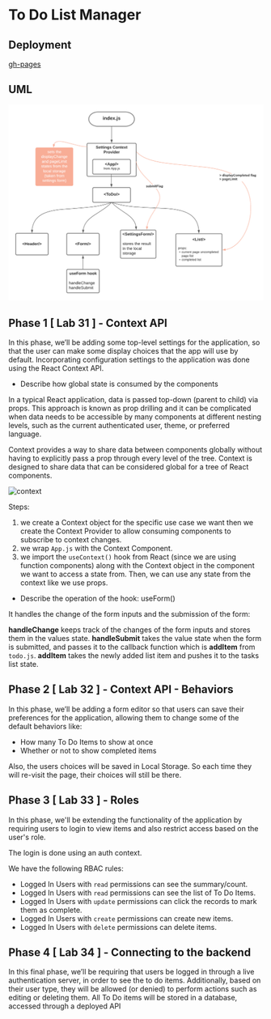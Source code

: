 # To Do List Manager

## Deployment

[gh-pages](https://hasnaa38.github.io/todo-app/)

## UML

![uml](src/UML-todo.png)

## Phase 1 [ Lab 31 ] - Context API

In this phase, we’ll be adding some top-level settings for the application, so that the user can make some display choices that the app will use by default. Incorporating configuration settings to the application was done using the React Context API.

* Describe how global state is consumed by the components

In a typical React application, data is passed top-down (parent to child) via props. This approach is known as prop drilling and it can be complicated when data needs to be accessible by many components at different nesting levels, such as the current authenticated user, theme, or preferred language.

Context provides a way to share data between components globally without having to explicitly pass a prop through every level of the tree. Context is designed to share data that can be considered global for a tree of React components.

![context](https://camo.githubusercontent.com/cb2aa4204178750ae17ff0752b6ae326d10851ef7421efe96bb6b1138a86dc69/68747470733a2f2f7777772e6361726c726970706f6e2e636f6d2f7374617469632f30643166373232643066653463326263346333643731353935646265363764642f63613638322f70726f702d6472696c6c696e672d762d636f6e746578742e706e67)

Steps:

1. we create a Context object for the specific use case we want then we create the Context Provider to allow consuming components to subscribe to context changes.
2. we wrap `App.js` with the Context Component.
3. we import the `useContext()` hook from React (since we are using function components) along with the Context object in the component we want to access a state from. Then, we can use any state from the context like we use props.  

* Describe the operation of the hook: useForm()

It handles the change of the form inputs and the submission of the form:

**handleChange** keeps track of the changes of the form inputs and stores them in the values state.
**handleSubmit** takes the value state when the form is submitted, and passes it to the callback function which is **addItem** from `todo.js`. **addItem** takes the newly added list item and pushes it to the tasks list state.

## Phase 2 [ Lab 32 ] - Context API - Behaviors

In this phase, we’ll be adding a form editor so that users can save their preferences for the application, allowing them to change some of the default behaviors like:

* How many To Do Items to show at once
* Whether or not to show completed items

Also, the users choices will be saved in Local Storage. So each time they will re-visit the page, their choices will still be there.

## Phase 3 [ Lab 33 ] - Roles

In this phase, we'll be extending the functionality of the application by requiring users to login to view items and also restrict access based on the user's role.

The login is done using an auth context.
 
We have the following RBAC rules:

* Logged In Users with `read` permissions can see the summary/count.
* Logged In Users with `read` permissions can see the list of To Do Items.
* Logged In Users with `update` permissions can click the records to mark them as complete.
* Logged In Users with `create` permissions can create new items.
* Logged In Users with `delete` permissions can delete items.

## Phase 4 [ Lab 34 ] - Connecting to the backend

In this final phase, we’ll be requiring that users be logged in through a live authentication server, in order to see the to do items. Additionally, based on their user type, they will be allowed (or denied) to perform actions such as editing or deleting them. All To Do items will be stored in a database, accessed through a deployed API